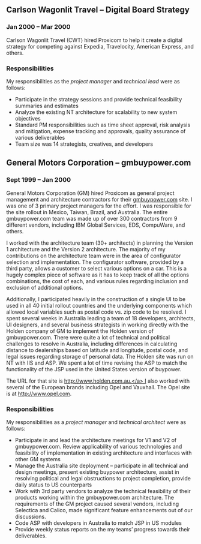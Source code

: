## Carlson Wagonlit Travel – Digital Board Strategy
### Jan 2000 – Mar 2000

Carlson Wagonlit Travel (CWT) hired Proxicom to help it create a digital strategy for competing against Expedia, Travelocity, American Express, and others.

### Responsibilities

My responsibilities as the _project manager_ and _technical lead_ were as follows:

* Participate in the strategy sessions and provide technical feasibility summaries and estimates
* Analyze the existing NT architecture for scalability to new system objectives
* Standard PM responsibilities such as time sheet approval, risk analysis and mitigation, expense tracking and approvals, quality assurance of various deliverables
* Team size was 14 strategists, creatives, and developers

## General Motors Corporation – gmbuypower.com
### Sept 1999 – Jan 2000

General Motors Corporation (GM) hired Proxicom as general project management and architecture contractors for their <a href="http://www.gmbuypower.com" target="_new">gmbuypower.com</a> site. I was one of 3 primary project managers for the effort. I was responsible for the site rollout in Mexico, Taiwan, Brazil, and Australia. The entire gmbuypower.com team was made up of over 300 contractors from 9 different vendors, including IBM Global Services, EDS, CompuWare, and others.

I worked with the architecture team (30+ architects) in planning the Version 1 architecture and the Version 2 architecture. The majority of my contributions on the architecture team were in the area of configurator selection and implementation. The configurator software, provided by a third party, allows a customer to select various options on a car. This is a hugely complex piece of software as it has to keep track of all the options combinations, the cost of each, and various rules regarding inclusion and exclusion of additional options.

Additionally, I participated heavily in the construction of a single UI to be used in all 40 initial rollout countries and the underlying components which allowed local variables such as postal code vs. zip code to be resolved. I spent several weeks in Australia leading a team of 18 developers, architects, UI designers, and several business strategists in working directly with the Holden company of GM to implement the Holden version of gmbuypower.com. There were quite a lot of technical and political challenges to resolve in Australia, including differences in calculating distance to dealerships based on latitude and longitude, postal code, and legal issues regarding storage of personal data. The Holden site was run on NT with IIS and ASP. We spent a lot of time revising the ASP to match the functionality of the JSP used in the United States version of buypower.

The URL for that site is <a href="http://www.holden.com.au" target="_new">http://www.holden.com.au.</a> I also worked with several of the European brands including Opel and Vauxhall. The Opel site is at <a href="http://www.opel.com" target="_new">http://www.opel.com</a>.

### Responsibilities

My responsibilities as a _project manager_ and _technical architect_ were as follows:

* Participate in and lead the architecture meetings for V1 and V2 of gmbuypower.com. Review applicability of various technologies and feasibility of implementation in existing architecture and interfaces with other GM systems
* Manage the Australia site deployment – participate in all technical and design meetings, present existing buypower architecture, assist in resolving political and legal obstructions to project completion, provide daily status to US counterparts
* Work with 3rd party vendors to analyze the technical feasibility of their products working within the gmbuypower.com architecture. The requirements of the GM project caused several vendors, including Selectica and Calico, made significant feature enhancements out of our discussions.
* Code ASP with developers in Australia to match JSP in US modules
* Provide weekly status reports on the my teams’ progress towards their deliverables.
